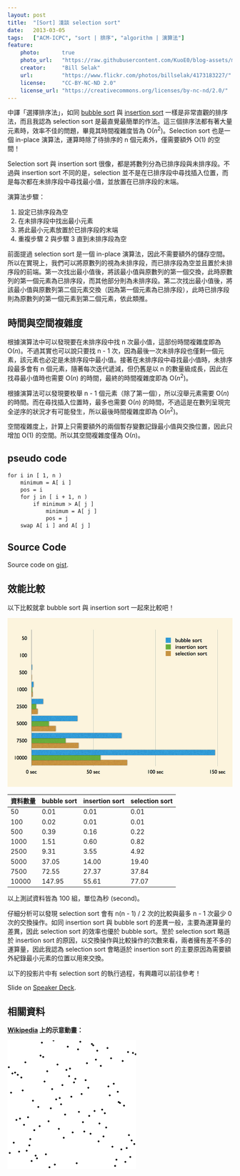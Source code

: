 ```yaml
---
layout: post
title:  "[Sort] 淺談 selection sort"
date:   2013-03-05
tags:   ["ACM-ICPC", "sort | 排序", "algorithm | 演算法"]
feature:
    photo:       true
    photo_url:   "https://raw.githubusercontent.com/KuoE0/blog-assets/master/feature-photos/2013-03-05-sort-about-selection-sort.jpg"
    creator:     "Bill Selak"
    url:         "https://www.flickr.com/photos/billselak/4173183227/"
    license:     "CC-BY-NC-ND 2.0"
    license_url: "https://creativecommons.org/licenses/by-nc-nd/2.0/"
---
```


中譯「選擇排序法」，如同 [bubble sort](http://blog.kuoe0.tw/posts/2013/02/28/sort-about-bubble-sort) 與 [insertion sort](http://blog.kuoe0.tw/posts/2013/03/04/sort-about-insertion-sort) 一樣是非常直觀的排序法，而且我認為 selection sort 是最直覺最簡單的作法。這三個排序法都有著大量元素時，效率不佳的問題，畢竟其時間複雜度皆為 O(*n*<sup>2</sup>)。Selection sort 也是一個 in-place 演算法，運算時除了待排序的 n 個元素外，僅需要額外 O(1) 的空間！

Selection sort 與 insertion sort 很像，都是將數列分為已排序段與未排序段。不過與 insertion sort 不同的是，selection 並不是在已排序段中尋找插入位置，而是每次都在未排序段中尋找最小值，並放置在已排序段的末端。

演算法步驟：

1. 設定已排序段為空
2. 在未排序段中找出最小元素
3. 將此最小元素放置於已排序段的末端
4. 重複步驟 2 與步驟 3 直到未排序段為空

前面提過 selection sort 是一個 in-place 演算法，因此不需要額外的儲存空間。所以在實現上，我們可以將原數列的視為未排序段，而已排序段為空並且置於未排序段的前端。第一次找出最小值後，將該最小值與原數列的第一個交換，此時原數列的第一個元素為已排序段，而其他部分則為未排序段。第二次找出最小值後，將該最小值與原數列第二個元素交換（因為第一個元素為已排序段），此時已排序段則為原數列的第一個元素到第二個元素，依此類推。

## 時間與空間複雜度

根據演算法中可以發現要在未排序段中找 n 次最小值，這部份時間複雜度即為 O(*n*)。不過其實也可以說只要找 n - 1 次，因為最後一次未排序段也僅剩一個元素，該元素也必定是未排序段中最小值。接著在未排序段中尋找最小值時，未排序段最多會有 n 個元素，隨著每次迭代遞減，但仍舊是以 n 的數量級成長，因此在找尋最小值時也需要 O(*n*) 的時間，最終的時間複雜度即為 O(*n*<sup>2</sup>)。

根據演算法可以發現要枚舉 n - 1 個元素（除了第一個），所以沒舉元素需要 O(*n*) 的時間。而在尋找插入位置時，最多也需要 O(*n*) 的時間，不過這是在數列呈現完全逆序的狀況才有可能發生，所以最後時間複雜度即為 O(*n*<sup>2</sup>)。

空間複雜度上，計算上只需要額外的兩個暫存變數記錄最小值與交換位置，因此只增加 O(1) 的空間。所以其空間複雜度僅為 O(*n*)。

## pseudo code

```
for i in [ 1, n )
    minimum = A[ i ]
    pos = i
    for j in [ i + 1, n )
        if minimum > A[ j ]
            minimum = A[ j ]
            pos = j
    swap A[ i ] and A[ j ]
```

## Source Code

<script src="https://gist.github.com/KuoE0/5080566.js"></script>

Source code on [gist](https://gist.github.com/KuoE0/5080566).

## 效能比較

以下比較就拿 bubble sort 與 insertion sort 一起來比較吧！

![compare](https://raw.githubusercontent.com/KuoE0/blog-assets/master/content-photos/2013-03-05-sort-about-selection-sort-1.jpg)

| 資料數量 | bubble sort | insertion sort | selection sort |
| --- | --- | --- | --- |
| 50 | 0.01 | 0.01 | 0.01 |
| 100 | 0.02 | 0.01 | 0.01 |
| 500 | 0.39 | 0.16 | 0.22 |
| 1000 | 1.51 | 0.60 | 0.82 |
| 2500 | 9.31 | 3.55 | 4.92 |
| 5000 | 37.05 | 14.00 | 19.40 |
| 7500 | 72.55 | 27.37 | 37.84 |
| 10000 | 147.95 | 55.61 | 77.07 |

以上測試資料皆為 100 組，單位為秒 (second)。

仔細分析可以發現 selection sort 會有 n(n - 1) / 2 次的比較與最多 n - 1 次最少 0 次的交換操作。如同 insertion sort 與 bubble sort 的差異一般，主要為運算量的差異，因此 selection sort 的效率也優於 bubble sort。至於 selection sort 略遜於 insertion sort 的原因，以交換操作與比較操作的次數來看，兩者擁有差不多的運算量，因此我認為 selection sort 會略遜於 insertion sort 的主要原因為需要額外紀錄最小元素的位置以用來交換。

以下的投影片中有 selection sort 的執行過程，有興趣可以前往參考！

<script async class="speakerdeck-embed" data-id="8fb780d067010130c54712313d140c86" data-ratio="1.33333333333333" src="//speakerdeck.com/assets/embed.js"></script>

Slide on [Speaker Deck](https://speakerdeck.com/kuoe0/selection-sort).

## 相關資料

**[Wikipedia](http://zh.wikipedia.org/wiki/%E9%80%89%E6%8B%A9%E6%8E%92%E5%BA%8F) 上的示意動畫：**

![selection sort](https://raw.githubusercontent.com/KuoE0/blog-assets/master/content-photos/2013-03-05-sort-about-selection-sort-1.gif)
